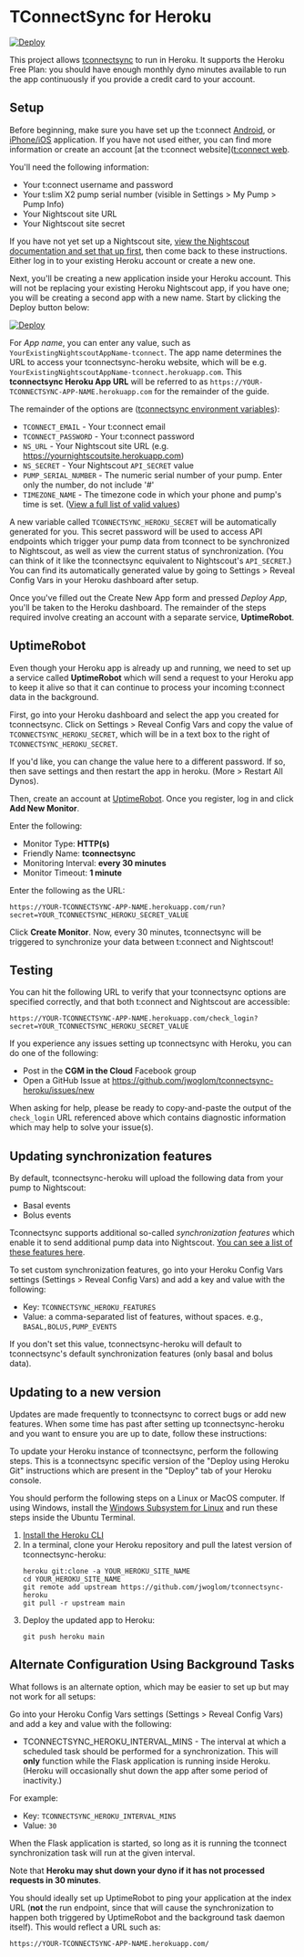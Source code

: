 # TConnectSync for Heroku

[![Deploy](https://www.herokucdn.com/deploy/button.svg)](https://heroku.com/deploy?template=https://github.com/jwoglom/tconnectsync-heroku)

This project allows [tconnectsync][tconnectsync] to run in Heroku.
It supports the Heroku Free Plan: you should have enough monthly dyno minutes
available to run the app continuously if you provide a credit card to your account.

## Setup

Before beginning, make sure you have set up the t:connect
[Android](https://play.google.com/store/apps/details?id=com.tandemdiabetes.tconnect&hl=en_US&gl=US), 
or [iPhone/iOS](https://apps.apple.com/us/app/t-connect-mobile/id1455916023) application.
If you have not used either, you can find more information or create an account [at the t:connect website]([t:connect web](https://tconnect.tandemdiabetes.com/).

You'll need the following information:

* Your t:connect username and password
* Your t:slim X2 pump serial number (visible in Settings > My Pump > Pump Info)
* Your Nightscout site URL
* Your Nightscout site secret

If you have not yet set up a Nightscout site, [view the Nightscout documentation and set that up first](https://nightscout.github.io/nightscout/new_user/), then come back to these instructions.
Either log in to your existing Heroku account or create a new one.

Next, you'll be creating a new application inside your Heroku account.
This will not be replacing your existing Heroku Nightscout app, if you have one; you will
be creating a second app with a new name.
Start by clicking the Deploy button below:

[![Deploy](https://www.herokucdn.com/deploy/button.svg)](https://heroku.com/deploy?template=https://github.com/jwoglom/tconnectsync-heroku)

For *App name*, you can enter any value, such as `YourExistingNightscoutAppName-tconnect`.
The app name determines the URL to access your tconnectsync-heroku website, which will be
e.g. `YourExistingNightscoutAppName-tconnect.herokuapp.com`.
This **tconnectsync Heroku App URL** will be referred to as `https://YOUR-TCONNECTSYNC-APP-NAME.herokuapp.com` for the remainder of the guide.

The remainder of the options are ([tconnectsync environment variables][tconnect-installation]):

* `TCONNECT_EMAIL` - Your t:connect email
* `TCONNECT_PASSWORD` - Your t:connect password
* `NS_URL` - Your Nightscout site URL (e.g. https://yournightscoutsite.herokuapp.com)
* `NS_SECRET` - Your Nightscout `API_SECRET` value
* `PUMP_SERIAL_NUMBER` - The numeric serial number of your pump. Enter only the number, do not include '#'
* `TIMEZONE_NAME` - The timezone code in which your phone and pump's time is set. ([View a full list of valid values](https://en.wikipedia.org/wiki/List_of_tz_database_time_zones))

A new variable called `TCONNECTSYNC_HEROKU_SECRET` will be automatically generated for you.
This secret password will be used to access API endpoints which trigger your pump data from tconnect
to be synchronized to Nightscout, as well as view the current status of synchronization.
(You can think of it like the tconnectsync equivalent to Nightscout's `API_SECRET`.)
You can find its automatically generated value by going to Settings > Reveal Config Vars in your Heroku dashboard after setup.

Once you've filled out the Create New App form and pressed *Deploy App*, you'll be taken to the Heroku dashboard.
The remainder of the steps required involve creating an account with a separate service, **UptimeRobot**.

## UptimeRobot

Even though your Heroku app is already up and running, we need to set up a service called **UptimeRobot**
which will send a request to your Heroku app to keep it alive so that it can continue to process
your incoming t:connect data in the background.

First, go into your Heroku dashboard and select the app you created for tconnectsync.
Click on Settings > Reveal Config Vars and copy the value of `TCONNECTSYNC_HEROKU_SECRET`,
which will be in a text box to the right of `TCONNECTSYNC_HEROKU_SECRET`.

If you'd like, you can change the value here to a different password.
If so, then save settings and then restart the app in heroku. (More > Restart All Dynos).

Then, create an account at [UptimeRobot][uptimerobot].
Once you register, log in and click **Add New Monitor**.

Enter the following:

* Monitor Type: **HTTP(s)**
* Friendly Name: **tconnectsync**
* Monitoring Interval: **every 30 minutes**
* Monitor Timeout: **1 minute**

Enter the following as the URL:
```
https://YOUR-TCONNECTSYNC-APP-NAME.herokuapp.com/run?secret=YOUR_TCONNECTSYNC_HEROKU_SECRET_VALUE
```

Click **Create Monitor**.
Now, every 30 minutes, tconnectsync will be triggered to synchronize your data between t:connect and Nightscout!


## Testing

You can hit the following URL to verify that your tconnectsync options are
specified correctly, and that both t:connect and Nightscout are accessible:

```
https://YOUR-TCONNECTSYNC-APP-NAME.herokuapp.com/check_login?secret=YOUR_TCONNECTSYNC_HEROKU_SECRET_VALUE
```

If you experience any issues setting up tconnectsync with Heroku, you can do one of the following:
* Post in the **CGM in the Cloud** Facebook group
* Open a GitHub Issue at https://github.com/jwoglom/tconnectsync-heroku/issues/new

When asking for help, please be ready to copy-and-paste the output of the `check_login` URL
referenced above which contains diagnostic information which may help to solve your issue(s).

## Updating synchronization features

By default, tconnectsync-heroku will upload the following data from your pump to Nightscout:
* Basal events
* Bolus events

Tconnectsync supports additional so-called _synchronization features_ which enable it to send
additional pump data into Nightscout. [You can see a list of these features here](https://github.com/jwoglom/tconnectsync#What-Gets-Synced).

To set custom synchronization features, go into your Heroku Config Vars settings (Settings > Reveal Config Vars)
and add a key and value with the following:

* Key: `TCONNECTSYNC_HEROKU_FEATURES`
* Value: a comma-separated list of features, without spaces. e.g., `BASAL,BOLUS,PUMP_EVENTS`

If you don't set this value, tconnectsync-heroku will default to tconnectsync's default synchronization
features (only basal and bolus data).

## Updating to a new version

Updates are made frequently to tconnectsync to correct bugs or add new features.
When some time has past after setting up tconnectsync-heroku and you want to ensure
you are up to date, follow these instructions:

To update your Heroku instance of tconnectsync, perform the following steps.
This is a tconnectsync specific version of the "Deploy using Heroku Git"
instructions which are present in the "Deploy" tab of your Heroku console.

You should perform the following steps on a Linux or MacOS computer.
If using Windows, install the [Windows Subsystem for Linux](https://ubuntu.com/wsl) and
run these steps inside the Ubuntu Terminal.

1.  [Install the Heroku CLI](https://devcenter.heroku.com/articles/heroku-cli)
2.  In a terminal, clone your Heroku repository and pull the latest version of tconnectsync-heroku:
    ```
    heroku git:clone -a YOUR_HEROKU_SITE_NAME
    cd YOUR_HEROKU_SITE_NAME
    git remote add upstream https://github.com/jwoglom/tconnectsync-heroku
    git pull -r upstream main
    ```
3.  Deploy the updated app to Heroku:
    ```
    git push heroku main
    ```

## Alternate Configuration Using Background Tasks
What follows is an alternate option, which may be easier to set up but may not work for all setups:

Go into your Heroku Config Vars settings (Settings > Reveal Config Vars)
and add a key and value with the following:

* TCONNECTSYNC_HEROKU_INTERVAL_MINS - The interval at which a scheduled task should
  be performed for a synchronization. This will **only** function while the Flask
  application is running inside Heroku. (Heroku will occasionally shut down the app
  after some period of inactivity.)

For example:
* Key: `TCONNECTSYNC_HEROKU_INTERVAL_MINS`
* Value: `30`

When the Flask application is started, so long as it is running the tconnect
synchronization task will run at the given interval.

Note that **Heroku may shut down your dyno if it has not processed requests in
30 minutes**.

You should ideally set up UptimeRobot to ping your application at the index URL
(**not** the run endpoint, since that will cause the synchronization to happen
both triggered by UptimeRobot and the background task daemon itself).
This would reflect a URL such as:

```
https://YOUR-TCONNECTSYNC-APP-NAME.herokuapp.com/
```


[tconnectsync]: https://github.com/jwoglom/tconnectsync
[tconnect-installation]: https://github.com/jwoglom/tconnectsync#installation
[uptimerobot]: https://uptimerobot.com/
